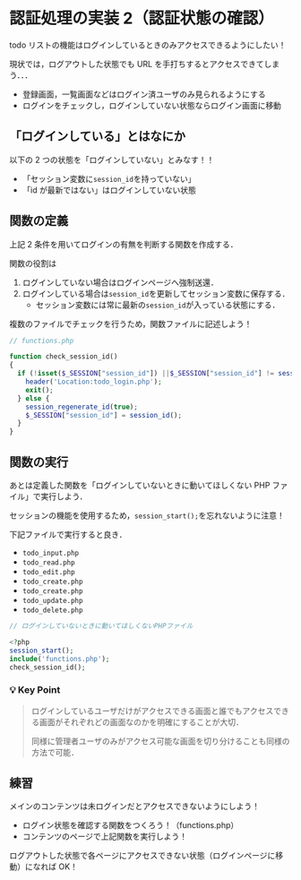 # 認証処理の実装 2（認証状態の確認）

todo リストの機能はログインしているときのみアクセスできるようにしたい！

現状では，ログアウトした状態でも URL を手打ちするとアクセスできてしまう．．．

- 登録画面，一覧画面などはログイン済ユーザのみ見られるようにする
- ログインをチェックし，ログインしていない状態ならログイン画面に移動

## 「ログインしている」とはなにか

以下の 2 つの状態を「ログインしていない」とみなす！！

- 「セッション変数に`session_id`を持っていない」
- 「id が最新ではない」はログインしていない状態

## 関数の定義

上記 2 条件を用いてログインの有無を判断する関数を作成する．

関数の役割は

1. ログインしていない場合はログインページへ強制送還．
2. ログインしている場合は`session_id`を更新してセッション変数に保存する．
   - セッション変数には常に最新の`session_id`が入っている状態にする．

複数のファイルでチェックを行うため，関数ファイルに記述しよう！

```php
// functions.php

function check_session_id()
{
  if (!isset($_SESSION["session_id"]) ||$_SESSION["session_id"] != session_id()) {
    header('Location:todo_login.php');
    exit();
  } else {
    session_regenerate_id(true);
    $_SESSION["session_id"] = session_id();
  }
}

```

## 関数の実行

あとは定義した関数を「ログインしていないときに動いてほしくない PHP ファイル」で実行しよう．

セッションの機能を使用するため，`session_start();`を忘れないように注意！

下記ファイルで実行すると良き．

- `todo_input.php`
- `todo_read.php`
- `todo_edit.php`
- `todo_create.php`
- `todo_create.php`
- `todo_update.php`
- `todo_delete.php`

```php
// ログインしていないときに動いてほしくないPHPファイル

<?php
session_start();
include('functions.php');
check_session_id();

```

### 💡 Key Point

> ログインしているユーザだけがアクセスできる画面と誰でもアクセスできる画面がそれぞれどの画面なのかを明確にすることが大切．
>
> 同様に管理者ユーザのみがアクセス可能な画面を切り分けることも同様の方法で可能．

## 練習

メインのコンテンツは未ログインだとアクセスできないようにしよう！

- ログイン状態を確認する関数をつくろう！（functions.php）
- コンテンツのページで上記関数を実行しよう！

ログアウトした状態で各ページにアクセスできない状態（ログインページに移動）になれば OK！

